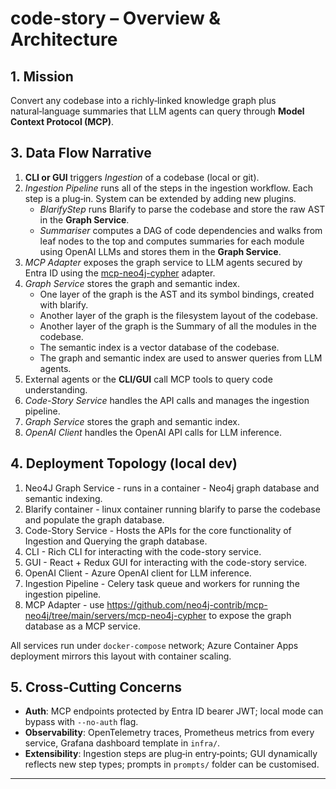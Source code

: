 # code-story – Overview & Architecture

## 1. Mission

Convert any codebase into a richly‑linked knowledge graph plus natural‑language summaries that LLM agents can query through **Model Context Protocol (MCP)**.

## 3. Data Flow Narrative

1. **CLI or GUI** triggers *Ingestion* of a codebase (local or git).
2. *Ingestion Pipeline* runs all of the steps in the ingestion workflow. Each step is a plug‑in. System can be extended by adding new plugins.
   - *BlarifyStep* runs Blarify to parse the codebase and store the raw AST in the **Graph Service**.
   - *Summariser* computes a DAG of code dependencies and walks from leaf nodes to the top and computes summaries for each module using OpenAI LLMs and stores them in the **Graph Service**.
3. *MCP Adapter* exposes the graph service to LLM agents secured by Entra ID using the [mcp-neo4j-cypher](https://github.com/neo4j-contrib/mcp-neo4j/tree/main/servers/mcp-neo4j-cypher) adapter.
4. *Graph Service* stores the graph and semantic index.
   - One layer of the graph is the AST and its symbol bindings, created with blarify. 
   - Another layer of the graph is the filesystem layout of the codebase.
   - Another layer of the graph is the Summary of all the modules in the codebase.
   - The semantic index is a vector database of the codebase.
   - The graph and semantic index are used to answer queries from LLM agents.
5. External agents or the **CLI/GUI** call MCP tools to query code understanding.
6. *Code-Story Service* handles the API calls and manages the ingestion pipeline.
7. *Graph Service* stores the graph and semantic index.
8. *OpenAI Client* handles the OpenAI API calls for LLM inference.

## 4. Deployment Topology (local dev)

1. Neo4J Graph Service - runs in a container - Neo4j graph database and semantic indexing.
2. Blarify container - linux container running blarify to parse the codebase and populate the graph database.
3. Code-Story Service - Hosts the APIs for the core functionality of Ingestion and Querying the graph database.
4. CLI - Rich CLI for interacting with the code-story service.
5. GUI - React + Redux GUI for interacting with the code-story service.
6. OpenAI Client - Azure OpenAI client for LLM inference.
7. Ingestion Pipeline - Celery task queue and workers for running the ingestion pipeline.
8. MCP Adapter - use https://github.com/neo4j-contrib/mcp-neo4j/tree/main/servers/mcp-neo4j-cypher to expose the graph database as a MCP service.


All services run under `docker-compose` network; Azure Container Apps deployment mirrors this layout with container scaling.

## 5. Cross‑Cutting Concerns

* **Auth**: MCP endpoints protected by Entra ID bearer JWT; local mode can bypass with `--no-auth` flag.
* **Observability**: OpenTelemetry traces, Prometheus metrics from every service, Grafana dashboard template in `infra/`.
* **Extensibility**: Ingestion steps are plug‑in entry‑points; GUI dynamically reflects new step types; prompts in `prompts/` folder can be customised.

---